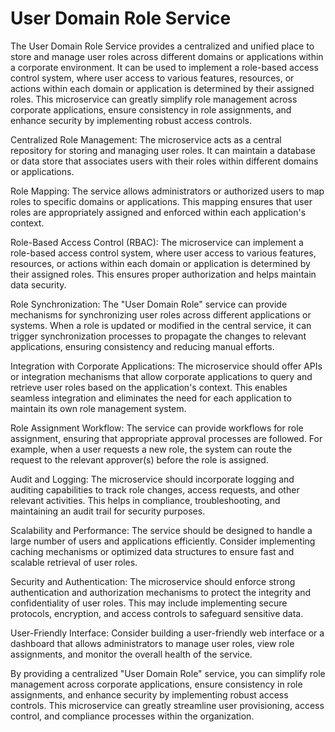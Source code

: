 # User Domain Role Service

The User Domain Role Service provides a centralized and unified place to store and manage user roles across different domains or applications within a corporate environment. It can be used to implement a role-based access control system, where user access to various features, resources, or actions within each domain or application is determined by their assigned roles. This microservice can greatly simplify role management across corporate applications, ensure consistency in role assignments, and enhance security by implementing robust access controls.

Centralized Role Management: The microservice acts as a central repository for storing and managing user roles. It can maintain a database or data store that associates users with their roles within different domains or applications.

Role Mapping: The service allows administrators or authorized users to map roles to specific domains or applications. This mapping ensures that user roles are appropriately assigned and enforced within each application's context.

Role-Based Access Control (RBAC): The microservice can implement a role-based access control system, where user access to various features, resources, or actions within each domain or application is determined by their assigned roles. This ensures proper authorization and helps maintain data security.

Role Synchronization: The "User Domain Role" service can provide mechanisms for synchronizing user roles across different applications or systems. When a role is updated or modified in the central service, it can trigger synchronization processes to propagate the changes to relevant applications, ensuring consistency and reducing manual efforts.

Integration with Corporate Applications: The microservice should offer APIs or integration mechanisms that allow corporate applications to query and retrieve user roles based on the application's context. This enables seamless integration and eliminates the need for each application to maintain its own role management system.

Role Assignment Workflow: The service can provide workflows for role assignment, ensuring that appropriate approval processes are followed. For example, when a user requests a new role, the system can route the request to the relevant approver(s) before the role is assigned.

Audit and Logging: The microservice should incorporate logging and auditing capabilities to track role changes, access requests, and other relevant activities. This helps in compliance, troubleshooting, and maintaining an audit trail for security purposes.

Scalability and Performance: The service should be designed to handle a large number of users and applications efficiently. Consider implementing caching mechanisms or optimized data structures to ensure fast and scalable retrieval of user roles.

Security and Authentication: The microservice should enforce strong authentication and authorization mechanisms to protect the integrity and confidentiality of user roles. This may include implementing secure protocols, encryption, and access controls to safeguard sensitive data.

User-Friendly Interface: Consider building a user-friendly web interface or a dashboard that allows administrators to manage user roles, view role assignments, and monitor the overall health of the service.

By providing a centralized "User Domain Role" service, you can simplify role management across corporate applications, ensure consistency in role assignments, and enhance security by implementing robust access controls. This microservice can greatly streamline user provisioning, access control, and compliance processes within the organization.